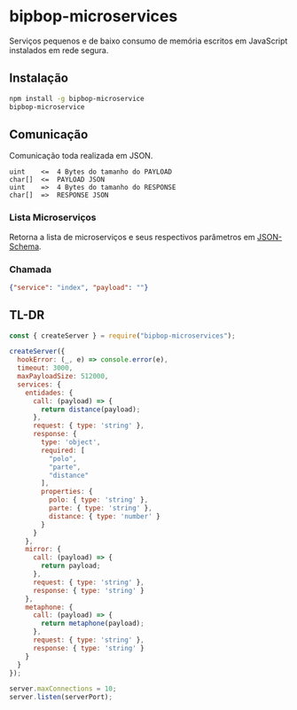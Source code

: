 # bipbop-microservices
Serviços pequenos e de baixo consumo de memória escritos em JavaScript instalados em rede segura.

## Instalação

```bash
npm install -g bipbop-microservice
bipbop-microservice
```

## Comunicação

Comunicação toda realizada em JSON.

```
uint    <=  4 Bytes do tamanho do PAYLOAD
char[]  <=  PAYLOAD JSON
uint    =>  4 Bytes do tamanho do RESPONSE
char[]  =>  RESPONSE JSON
```

### Lista Microserviços

Retorna a lista de microserviços e seus respectivos parâmetros em [JSON-Schema](https://jsonschema.net/).

### Chamada

```json
{"service": "index", "payload": ""}
```
## TL-DR

```js
const { createServer } = require("bipbop-microservices");

createServer({
  hookError: (_, e) => console.error(e),
  timeout: 3000,
  maxPayloadSize: 512000,
  services: {
    entidades: {
      call: (payload) => {
        return distance(payload);
      },
      request: { type: 'string' },
      response: {
        type: 'object',
        required: [
          "polo",
          "parte",
          "distance"
        ],
        properties: {
          polo: { type: 'string' },
          parte: { type: 'string' },
          distance: { type: 'number' }
        }
      }
    },
    mirror: {
      call: (payload) => {
        return payload;
      },
      request: { type: 'string' },
      response: { type: 'string' }
    },
    metaphone: {
      call: (payload) => {
        return metaphone(payload);
      },
      request: { type: 'string' },
      response: { type: 'string' }
    }
  }
});

server.maxConnections = 10;
server.listen(serverPort);
```
